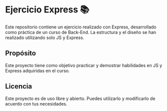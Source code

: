 # Ejercicio Express 📚
Este repositorio contiene un ejercicio realizado con Express, desarrollado como práctica de un curso de Back-End. La estructura y el diseño se han realizado utilizando solo JS y Express.

## Propósito
Este proyecto tiene como objetivo practicar y demostrar habilidades en JS y Express adquiridas en el curso.

## Licencia
Este proyecto es de uso libre y abierto. Puedes utilizarlo y modificarlo de acuerdo con tus necesidades.

